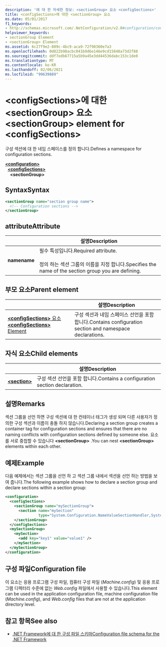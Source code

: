 ```yaml
---
description: '에 대 한 자세한 정보: <sectionGroup> 요소 <configSections>'
title: <configSections>에 대한 <sectionGroup> 요소
ms.date: 05/01/2017
f1_keywords:
- http://schemas.microsoft.com/.NetConfiguration/v2.0#configuration/configSections/sectionGroup
helpviewer_keywords:
- sectionGroup Element
- <sectionGroup> Element
ms.assetid: 6c27f9e2-809c-4bc9-aca9-72f90360e7a3
ms.openlocfilehash: 0d822b98acbc041b9d6e146e9cd15848a73d2f88
ms.sourcegitcommit: ddf7edb67715a5b9a45e3dd44536dabc153c1de0
ms.translationtype: MT
ms.contentlocale: ko-KR
ms.lasthandoff: 02/06/2021
ms.locfileid: "99639889"
---
```

# <a name="sectiongroup-element-for-configsections"></a><span data-ttu-id="a6df7-103">\<configSections>에 대한 \<sectionGroup> 요소</span><span class="sxs-lookup"><span data-stu-id="a6df7-103">\<sectionGroup> element for \<configSections></span></span>

<span data-ttu-id="a6df7-104">구성 섹션에 대 한 네임 스페이스를 정의 합니다.</span><span class="sxs-lookup"><span data-stu-id="a6df7-104">Defines a namespace for configuration sections.</span></span>

[**\<configuration>**](configuration-element.md)\
&nbsp;&nbsp;[**\<configSections>**](configsections-element-for-configuration.md)\
&nbsp;&nbsp;&nbsp;&nbsp;**\<sectionGroup>**

## <a name="syntax"></a><span data-ttu-id="a6df7-105">Syntax</span><span class="sxs-lookup"><span data-stu-id="a6df7-105">Syntax</span></span>

```xml
<sectionGroup name="section group name">
  <!-- Configuration sections -->
</sectionGroup>
```

## <a name="attribute"></a><span data-ttu-id="a6df7-106">attribute</span><span class="sxs-lookup"><span data-stu-id="a6df7-106">Attribute</span></span>

|           | <span data-ttu-id="a6df7-107">설명</span><span class="sxs-lookup"><span data-stu-id="a6df7-107">Description</span></span> |
| --------- | ----------- |
| <span data-ttu-id="a6df7-108">**name**</span><span class="sxs-lookup"><span data-stu-id="a6df7-108">**name**</span></span>  | <span data-ttu-id="a6df7-109">필수 특성입니다.</span><span class="sxs-lookup"><span data-stu-id="a6df7-109">Required attribute.</span></span><br><br><span data-ttu-id="a6df7-110">정의 하는 섹션 그룹의 이름을 지정 합니다.</span><span class="sxs-lookup"><span data-stu-id="a6df7-110">Specifies the name of the section group you are defining.</span></span> |

## <a name="parent-element"></a><span data-ttu-id="a6df7-111">부모 요소</span><span class="sxs-lookup"><span data-stu-id="a6df7-111">Parent element</span></span>

|     | <span data-ttu-id="a6df7-112">설명</span><span class="sxs-lookup"><span data-stu-id="a6df7-112">Description</span></span> |
| --- | ----------- |
| [<span data-ttu-id="a6df7-113">**\<configSections>** 요소</span><span class="sxs-lookup"><span data-stu-id="a6df7-113">**\<configSections>** Element</span></span>](configsections-element-for-configuration.md) | <span data-ttu-id="a6df7-114">구성 섹션과 네임 스페이스 선언을 포함 합니다.</span><span class="sxs-lookup"><span data-stu-id="a6df7-114">Contains configuration section and namespace declarations.</span></span> |

## <a name="child-elements"></a><span data-ttu-id="a6df7-115">자식 요소</span><span class="sxs-lookup"><span data-stu-id="a6df7-115">Child elements</span></span>

|     | <span data-ttu-id="a6df7-116">설명</span><span class="sxs-lookup"><span data-stu-id="a6df7-116">Description</span></span> |
| --- | ----------- |
| [**\<section>**](section-element.md) | <span data-ttu-id="a6df7-117">구성 섹션 선언을 포함 합니다.</span><span class="sxs-lookup"><span data-stu-id="a6df7-117">Contains a configuration section declaration.</span></span> |

## <a name="remarks"></a><span data-ttu-id="a6df7-118">설명</span><span class="sxs-lookup"><span data-stu-id="a6df7-118">Remarks</span></span>

<span data-ttu-id="a6df7-119">섹션 그룹을 선언 하면 구성 섹션에 대 한 컨테이너 태그가 생성 되며 다른 사용자가 정의한 구성 섹션과 이름이 충돌 하지 않습니다.</span><span class="sxs-lookup"><span data-stu-id="a6df7-119">Declaring a section group creates a container tag for configuration sections and ensures that there are no naming conflicts with configuration sections defined by someone else.</span></span> <span data-ttu-id="a6df7-120">요소를 서로 중첩할 수 있습니다 **\<sectionGroup>** .</span><span class="sxs-lookup"><span data-stu-id="a6df7-120">You can nest **\<sectionGroup>** elements within each other.</span></span>

## <a name="example"></a><span data-ttu-id="a6df7-121">예제</span><span class="sxs-lookup"><span data-stu-id="a6df7-121">Example</span></span>

<span data-ttu-id="a6df7-122">다음 예제에서는 섹션 그룹을 선언 하 고 섹션 그룹 내에서 섹션을 선언 하는 방법을 보여 줍니다.</span><span class="sxs-lookup"><span data-stu-id="a6df7-122">The following example shows how to declare a section group and declare sections within a section group:</span></span>

```xml
<configuration>
  <configSections>
    <sectionGroup name="mySectionGroup">
      <section name="mySection"
               type="System.Configuration.NameValueSectionHandler,System" />
    </sectionGroup>
  </configSections>
  <mySectionGroup>
    <mySection>
      <add key="key1" value="value1" />
    </mySection>
  </mySectionGroup>
</configuration>
```

## <a name="configuration-file"></a><span data-ttu-id="a6df7-123">구성 파일</span><span class="sxs-lookup"><span data-stu-id="a6df7-123">Configuration file</span></span>

<span data-ttu-id="a6df7-124">이 요소는 응용 프로그램 구성 파일, 컴퓨터 구성 파일 (*Machine.config*) 및 응용 프로그램 디렉터리 수준에 없는 *Web.config* 파일에서 사용할 수 있습니다.</span><span class="sxs-lookup"><span data-stu-id="a6df7-124">This element can be used in the application configuration file, machine configuration file (*Machine.config*), and *Web.config* files that are not at the application directory level.</span></span>

## <a name="see-also"></a><span data-ttu-id="a6df7-125">참고 항목</span><span class="sxs-lookup"><span data-stu-id="a6df7-125">See also</span></span>

- [<span data-ttu-id="a6df7-126">.NET Framework에 대 한 구성 파일 스키마</span><span class="sxs-lookup"><span data-stu-id="a6df7-126">Configuration file schema for the .NET Framework</span></span>](index.md)
